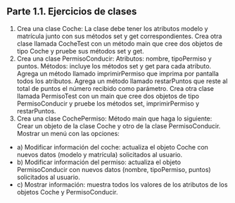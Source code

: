 ## Parte 1.1. Ejercicios de clases
1. Crea una clase Coche:
La clase debe tener los atributos modelo y matrícula junto con sus métodos set y get correspondientes.
Crea otra clase llamada CocheTest con un método main que cree dos objetos de tipo Coche y pruebe sus métodos set y get.
2. Crea una clase PermisoConducir:
Atributos: nombre, tipoPermiso y puntos.
Métodos: incluye los métodos set y get para cada atributo.
Agrega un método llamado imprimirPermiso que imprima por pantalla todos los atributos.
Agrega un método llamado restarPuntos que reste al total de puntos el número recibido como parámetro.
Crea otra clase llamada PermisoTest con un main que cree dos objetos de tipo PermisoConducir y pruebe los métodos set, imprimirPermiso y restarPuntos.
3. Crea una clase CochePermiso:
Método main que haga lo siguiente:
Crear un objeto de la clase Coche y otro de la clase PermisoConducir.
Mostrar un menú con las opciones: 
- a) Modificar información del coche: actualiza el objeto Coche con nuevos datos (modelo y matrícula) solicitados al usuario. 
- b) Modificar información del permiso: actualiza el objeto PermisoConducir con nuevos datos (nombre, tipoPermiso, puntos) solicitados al usuario. 
- c) Mostrar información: muestra todos los valores de los atributos de los objetos Coche y PermisoConducir.

